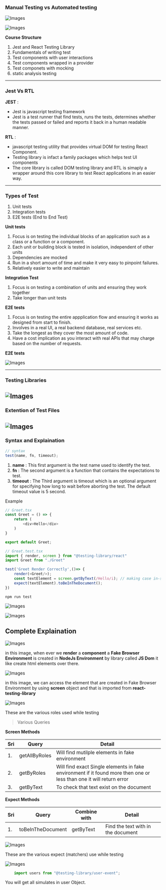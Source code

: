 ### Manual Testing vs Automated testing

![Images](./images/1-manual-testing.png)

![Images](./images/1-automated-testing.png)

__Course Structure__

1. Jest and React Testing Library
2. Fundamentals of writing test
3. Test components with user interactions
4. Test components wrapped in a provider
5. Test componets with mocking 
6. static analysis testing
---
### Jest Vs RTL 

__JEST__ : 
* Jest is javascript testing framework
* Jest is a test runner that find tests, runs the tests, determines whether the tests passed or failed and reports it back in a human readable manner.

__RTL__ : 
* javascript testing utility that provides virtual DOM for testing React Component.
* Testing library is infact a family packages which helps test UI components
* The core library is called DOM testing library and RTL is simaply a wrapper around this core library to test React applications in an easier way.
---
### Types of Test 

1. Unit tests
2. Integration tests
3. E2E tests (End to End Test)

__Unit tests__
1. Focus is on testing the individual blocks of an application such as a class or a function or a component.
2. Each unit or building block is tested in isolation, independent of other units
3. Dependencies are mocked
4. Run in a short amount of time and make it very easy to pinpoint failures.
5. Relatively easier to write and maintain

__Integration Test__

1. Focus is on testing a combination of units and ensuring they work together
2. Take longer than unit tests

__E2E tests__

1. Focus is on testing the entire appplication flow and ensuring it works as designed from start to finish.
2. Involves in a real UI, a real backend database, real services etc.
3. Take the longest as they cover the most amount of code.
4. Have a cost implication as you interact with real APIs that may charge based on the number of requests.

__E2E tests__

![Images](./images/1-testing-pyramid.png)

---
### Testing Libraries
![Images](./images/1-various-pacakages.png)
---
### Extention of Test Files
![Images](./images/2-extention-of-test-files.png)
---
### Syntax and Explaination

```javascript
// syntax
test(name, fn, timeout);
```
1. __name__ : This first argument is the test name used to identify the test.
2. __fn__ : The second argument is a function that contains the expectations to test.
3. __timeout__ : The Third argument is timeout which is an optional argument for specifying how long to wait before aborting the test. The default timeout value is 5 second.

Example
```javascript
// Greet.tsx
const Greet = () => {
    return (
        <div>Hello</div>
    )
}

export default Greet;
```


```javascript
// Great.test.tsx
import { render, screen } from "@testing-library/react"
import Greet from "./Greet"

test('Greet Render Correctly',()=> {
    render(<Greet/>);
    const textElement = screen.getByText(/Hello/i); // making case in-senstive
    expect(textElement).toBeInTheDocument();
}) 
```
```
npm run test
```

![Images](./images/3-1-syntax-explanation.png)

![Images](./images/3.2-syntax-explanation.png)

## Complete Explaination

![Images](./images/4-1-render.png)

in this image, when ever we __render__ a __component__ a __Fake Browser Environment__ is created in __NodeJs Environment__ by library called __JS Dom__ it like create html elements over there.  

![Images](./images/4-2-screen.png)

in this image, we can access the element that are created in Fake Browser Environment by using __screen__ object and that is imported from __react-testing-library__ 

![Images](./images/4-3-aria-roles.png)

These are the various roles used while testing

> Various Queries

__Screen Methods__ 

|Sri|Query|Detail|
|---|-----|------|
|1. |getAllByRoles|Will find mutilple elements in fake environment|
|2. |getByRoles|Will find exact Single elements in fake environment if it found more then one or less than one it will return error|
|3. |getByText|To check that text exist on the document|

__Expect Methods__ 

|Sri|Query|Combine with|Detail|
|---|-----|------|------------|
|1.|toBeInTheDocument|getByText|Find the text with in the document|

![Images](./images/4-4-expect.png)

These are the various expect (matchers) use while testing

![Images](./images/4-5-simmulating.png)

```javascript
    import users from "@testing-library/user-event";
```

You will get all simulates in user Object.